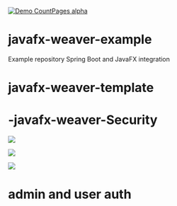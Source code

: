 [![Demo CountPages alpha](https://www.ilantus.com/wp-content/uploads/2019/07/authentication-vs-authorization1-thegem-blog-default.png)](https://www.youtube.com/watch?v=rQcSYMdJ_us)

# javafx-weaver-example
Example repository Spring Boot and JavaFX integration
# javafx-weaver-template
# -javafx-weaver-Security

![](https://terasolunaorg.github.io/guideline/1.0.x/en/_images/PasswordEncoder_class.png)

![](https://destatic.blob.core.windows.net/images/Bcrypt-db-structure.PNG)

![](https://www.ilantus.com/wp-content/uploads/2019/07/authentication-vs-authorization1-thegem-blog-default.png)

# admin and user auth
